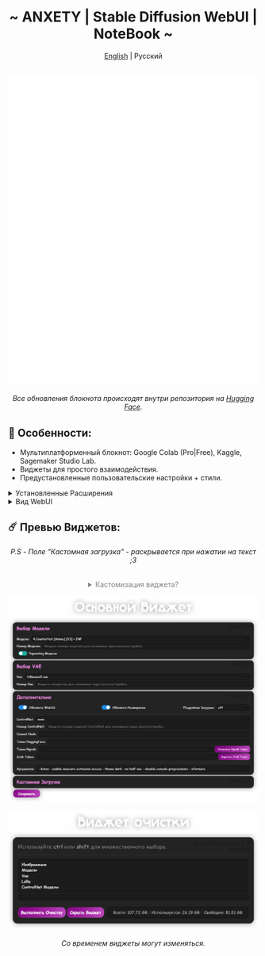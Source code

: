 <div align="center">

<h1 align="center">~ ANXETY | Stable Diffusion WebUI | NoteBook ~</h1>

[English](./README.md) | Русский

</div>


<div align="center">
	</br>
	<a href="https://discord.gg/eemJdDusvH">
		<img src="/SVG/ru/discord-ru.svg" width="800" height="130" alt="discord">
	</a>
	<a href="https://studiolab.sagemaker.aws/import/github/anxety-solo/sd-webui-sagemaker/blob/main/notebooks/ru/anxety-sdw_ru.ipynb">
		<img src="/SVG/ru/sagemaker-ru.svg" width="800" height="160" alt="sagemaker">
	</a>
	<a href="https://www.kaggle.com/anxetysolo/anxety-sdw-ru">
		<img src="/SVG/ru/kaggle-ru.svg" width="800" height="160" alt="kaggle">
	</a>
      <a href="https://colab.research.google.com/drive/1rcF0WFmkwWEy_hqG1uvXpal22IijheXK">
		<img src="/SVG/ru/colab-ru.svg" width="800" height="160" alt="colab">
	</a>
	</br>
 	<h6>Все обновления блокнота происходят внутри репозитория на <a href="https://huggingface.co/NagisaNao/fast_repo/tree/main">Hugging Face</a>.</h6>
</div>


## 🌟 Особенности:
  - Мультиплатформенный блокнот: Google Colab (Pro|Free), Kaggle, Sagemaker Studio Lab.
  - Виджеты для простого взаимодействия.
  - Предустановленные пользовательские настройки + стили.
    
<details>
<summary>Установленные Расширения</summary>

- [additional-networks](https://github.com/kohya-ss/sd-webui-additional-networks)
- [adetailer](https://github.com/Bing-su/adetailer)
- [aspect-ratio-helper](https://github.com/thomasasfk/sd-webui-aspect-ratio-helper)
- [canvas-zoom](https://github.com/richrobber2/canvas-zoom)
- [cattpuccin](https://github.com/catppuccin/stable-diffusion-webui)
- [Config-Presets](https://github.com/Zyin055/Config-Presets)
- [ControlNet](https://github.com/Mikubill/sd-webui-controlnet)
- [infinite-image-browsing](https://github.com/zanllp/sd-webui-infinite-image-browsing)
- [lora-block-weight](https://github.com/hako-mikan/sd-webui-lora-block-weight)
- [ncpt_colab_timer](https://github.com/NoCrypt/ncpt_colab_timer) - edited by me
- [neutral-prompt](https://github.com/ljleb/sd-webui-neutral-prompt)
- [regional-prompter](https://github.com/hako-mikan/sd-webui-regional-prompter)
- [sd-encrypt-image](https://github.com/viyiviyi/sd-encrypt-image)
- [sd-hub](https://github.com/gutris1/sd-hub) - alternative [batchlinks](https://github.com/etherealxx/batchlinks-webui)
- [state](https://github.com/ilian6806/stable-diffusion-webui-state)
- [supermerger](https://github.com/hako-mikan/sd-webui-supermerger)
- [tag-complete](https://github.com/DominikDoom/a1111-sd-webui-tagcomplete)
- [Umi-AI-Wildcards](https://github.com/Tsukreya/Umi-AI-Wildcards)
- [wd14-tagger](https://github.com/picobyte/stable-diffusion-webui-wd14-tagger)

</details>

<details>
<summary>Вид WebUI</summary>
	
![webui](/img/webui.png)
</details>


## ☄️ Превью Виджетов:

<div align="center"> 
  
  <!-- <h4>Главный виджет.</h5> -->
  <h6>P.S - Поле "Кастомная загрузка" - раскрывается при нажатии на текст ;3</h6>
  
  <details>
  <summary style="color: grey;">Кастомизация виджета?</summary>

  Никакого прямого назначения, просто забавная функция, почему бы и нет? Верно?
  </br>
  Для этого достаточно указать аргумент `-i <url>`, где _\<url\>_ - это ссылка на изображение/гифку.

  **Пример:**
  ![img](https://huggingface.co/NagisaNao/test/raw/main/preview_background_img.png)
  
  </details>
  
  ![main_widget](/img/ru/t2_main_widget_ru.png)
  <!-- <h4>Виджет очистки.</h4> -->
  
  ![clean_widget](/img/ru/t2_cleaner_widget_ru.png)
  </br>
  <h6>Со временем виджеты могут изменяться.</h6>

</div>